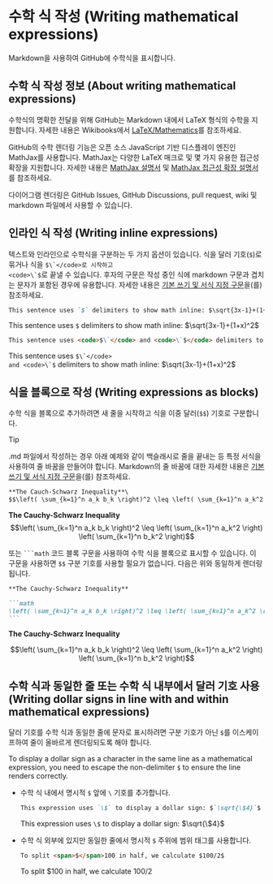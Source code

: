 # 수학 식 작성 (Writing mathematical expressions)

Markdown을 사용하여 GitHub에 수학식을 표시합니다.

## 수학 식 작성 정보 (About writing mathematical expressions)

수학식의 명확한 전달을 위해 GitHub는 Markdown 내에서 LaTeX 형식의 수학을 지원합니다. 자세한 내용은 Wikibooks에서 [LaTeX/Mathematics](http://en.wikibooks.org/wiki/LaTeX/Mathematics)를 참조하세요.

GitHub의 수학 렌더링 기능은 오픈 소스 JavaScript 기반 디스플레이 엔진인 MathJax를 사용합니다. MathJax는 다양한 LaTeX 매크로 및 몇 가지 유용한 접근성 확장을 지원합니다. 자세한 내용은 [MathJax 설명서](http://docs.mathjax.org/en/latest/input/tex/index.html#tex-and-latex-support) 및 [MathJax 접근성 확장 설명서](https://mathjax.github.io/MathJax-a11y/docs/#reader-guide)를 참조하세요.

다이어그램 렌더링은 GitHub Issues, GitHub Discussions, pull request, wiki 및 markdown 파일에서 사용할 수 있습니다.

## 인라인 식 작성 (Writing inline expressions)

텍스트와 인라인으로 수학식을 구분하는 두 가지 옵션이 있습니다. 식을 달러 기호(`$`)로 묶거나 식을 <code>$\`</code>로 시작하고 <code>\`$</code>로 끝낼 수 있습니다. 후자의 구문은 작성 중인 식에 markdown 구문과 겹치는 문자가 포함된 경우에 유용합니다. 자세한 내용은 [기본 쓰기 및 서식 지정 구문](https://docs.github.com/ko/get-started/writing-on-github/getting-started-with-writing-and-formatting-on-github/basic-writing-and-formatting-syntax)을(를) 참조하세요.

```markdown
This sentence uses `$` delimiters to show math inline: $\sqrt{3x-1}+(1+x)^2$
```

This sentence uses `$` delimiters to show math inline: $\sqrt{3x-1}+(1+x)^2$

```markdown
This sentence uses <code>$\`</code> and <code>\`$</code> delimiters to show math inline: $`\sqrt{3x-1}+(1+x)^2`$
```

This sentence uses <code>$\`</code> and <code>\`$</code> delimiters to show math inline: $`\sqrt{3x-1}+(1+x)^2`$

## 식을 블록으로 작성 (Writing expressions as blocks)

수학 식을 블록으로 추가하려면 새 줄을 시작하고 식을 이중 달러(`$$`) 기호로 구분합니다.

>[!TIP]  
.md 파일에서 작성하는 경우 아래 예제와 같이 백슬래시로 줄을 끝내는 등 특정 서식을 사용하여 줄 바꿈을 만들어야 합니다. Markdown의 줄 바꿈에 대한 자세한 내용은 [기본 쓰기 및 서식 지정 구문](/get-started/writing-on-github/getting-started-with-writing-and-formatting-on-github/basic-writing-and-formatting-syntax#line-breaks)을(를) 참조하세요.

```markdown
**The Cauch-Schwarz Inequality**\
$$\left( \sum_{k=1}^n a_k b_k \right)^2 \leq \left( \sum_{k=1}^n a_k^2 \right) \left( \sum_{k=1}^n b_k^2 \right)$$
```

**The Cauchy-Schwarz Inequality**\
$$\left( \sum_{k=1}^n a_k b_k \right)^2 \leq \left( \sum_{k=1}^n a_k^2 \right) \left( \sum_{k=1}^n b_k^2 \right)$$

또는 <code>\`\`\`math</code> 코드 블록 구문을 사용하여 수학 식을 블록으로 표시할 수 있습니다. 이 구문을 사용하면 `$$` 구분 기호를 사용할 필요가 없습니다. 다음은 위와 동일하게 렌더링됩니다.

````markdown
**The Cauchy-Schwarz Inequality**

```math
\left( \sum_{k=1}^n a_k b_k \right)^2 \leq \left( \sum_{k=1}^n a_k^2 \right) \left( \sum_{k=1}^n b_k^2 \right)
```
````

**The Cauchy-Schwarz Inequality**

```math
\left( \sum_{k=1}^n a_k b_k \right)^2 \leq \left( \sum_{k=1}^n a_k^2 \right) \left( \sum_{k=1}^n b_k^2 \right)
```

## 수학 식과 동일한 줄 또는 수학 식 내부에서 달러 기호 사용 (Writing dollar signs in line with and within mathematical expressions)

달러 기호를 수학 식과 동일한 줄에 문자로 표시하려면 구분 기호가 아닌 `$`를 이스케이프하여 줄이 올바르게 렌더링되도록 해야 합니다.

To display a dollar sign as a character in the same line as a mathematical expression, you need to escape the non-delimiter `$` to ensure the line renders correctly.

* 수학 식 내에서 명시적 `$` 앞에 `\` 기호를 추가합니다.

  ```markdown
  This expression uses `\$` to display a dollar sign: $`\sqrt{\$4}`$
  ```

  This expression uses `\$` to display a dollar sign: $`\sqrt{\$4}`$

* 수학 식 외부에 있지만 동일한 줄에서 명시적 `$` 주위에 범위 태그를 사용합니다.

  ```markdown
  To split <span>$</span>100 in half, we calculate $100/2$
  ```

  To split <span>$</span>100 in half, we calculate $100/2$
